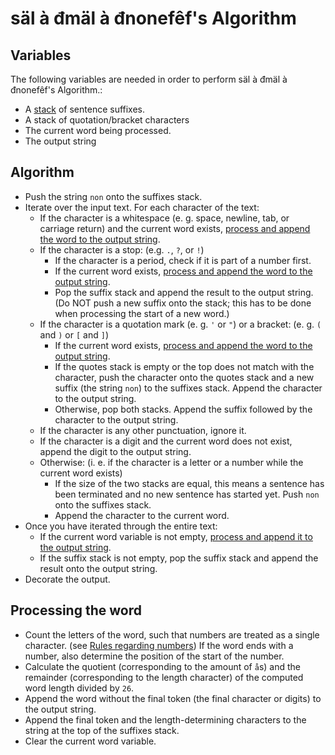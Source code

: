 # säl à đmäl à đnonefêf's Algorithm

## Variables

The following variables are needed in order to perform säl à đmäl à đnonefêf's Algorithm.:
- A [stack](https://en.wikipedia.org/wiki/Stack_(abstract_data_type)) of sentence suffixes.
- A stack of quotation/bracket characters
- The current word being processed.
- The output string

## Algorithm

- Push the string `non` onto the suffixes stack.
- Iterate over the input text. For each character of the text:
  - If the character is a whitespace (e. g. space, newline, tab, or carriage return) and the current word exists, [process and append the word to the output string](#processing-the-word).
  - If the character is a stop: (e.g. `.`, `?`, or `!`)
    - If the character is a period, check if it is part of a number first.
    - If the current word exists, [process and append the word to the output string](#processing-the-word).
    - Pop the suffix stack and append the result to the output string. (Do NOT push a new suffix onto the stack; this has to be done when processing the start of a new word.)
  - If the character is a quotation mark (e. g. `'` or `"`) or a bracket: (e. g. `(` and `)` or `[` and `]`)
    - If the current word exists, [process and append the word to the output string](#processing-the-word).
    - If the quotes stack is empty or the top does not match with the character, push the character onto the quotes stack and a new suffix (the string `non`) to the suffixes stack. Append the character to the output string.
    - Otherwise, pop both stacks. Append the suffix followed by the character to the output string.
  - If the character is any other punctuation, ignore it.
  - If the character is a digit and the current word does not exist, append the digit to the output string.
  - Otherwise: (i. e. if the character is a letter or a number while the current word exists)
    - If the size of the two stacks are equal, this means a sentence has been terminated and no new sentence has started yet. Push `non` onto the suffixes stack.
    - Append the character to the current word.
- Once you have iterated through the entire text:
  - If the current word variable is not empty, [process and append it to the output string](#processing-the-word).
  - If the suffix stack is not empty, pop the suffix stack and append the result onto the output string.
- Decorate the output.

## Processing the word

- Count the letters of the word, such that numbers are treated as a single character. (see [Rules regarding numbers](./cocanb-guide.md#rules-regarding-numbers)) If the word ends with a number, also determine the position of the start of the number.
- Calculate the quotient (corresponding to the amount of `å`s) and the remainder (corresponding to the length character) of the computed word length divided by `26`.
- Append the word without the final token (the final character or digits) to the output string.
- Append the final token and the length-determining characters to the string at the top of the suffixes stack.
- Clear the current word variable.
